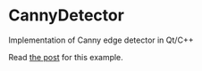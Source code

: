 # CannyDetector
Implementation of Canny edge detector in Qt/C++

Read [the post](http://hipersayanx.blogspot.com/2015/08/canny-edge-detector.html) for this example.
